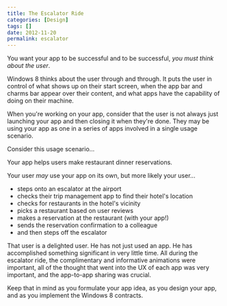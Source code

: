 ```yaml
---
title: The Escalator Ride
categories: [Design]
tags: []
date: 2012-11-20
permalink: escalator
---
```


You want your app to be successful and to be successful, _you must think about the user_.
<!-- xmore -->

Windows 8 thinks about the user through and through. It puts the user in control of what shows up on their start screen, when the app bar and charms bar appear over their content, and what apps have the capability of doing on their machine.

When you&#39;re working on your app, consider that the user is not always just launching your app and then closing it when they&#39;re done. They may be using your app as one in a series of apps involved in a single usage scenario.

Consider this usage scenario...

Your app helps users make restaurant dinner reservations.

Your user _may_ use your app on its own, but more likely your user...

*   steps onto an escalator at the airport
*   checks their trip management app to find their hotel&#39;s location
*   checks for restaurants in the hotel&#39;s vicinity
*   picks a restaurant based on user reviews
*   makes a reservation at the restaurant (with your app!)
*   sends the reservation confirmation to a colleague
*   and then steps off the escalator

That user is a delighted user. He has not just used an app. He has accomplished something significant in very little time. All during the escalator ride, the complimentary and informative animations were important, all of the thought that went into the UX of each app was very important, and the app-to-app sharing was crucial.

Keep that in mind as you formulate your app idea, as you design your app, and as you implement the Windows 8 contracts.